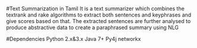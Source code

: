 #Text Summarization in Tamil
It is a text summarizer which combines the textrank and rake algorithms to extract both sentences and keyphrases and give scores based on that. The extracted sentences are further analysed to produce abstractive data to create a paraphrased summary using NLG

#Dependencies
Python 2.x&3.x
Java 7+
Py4j
networkx

